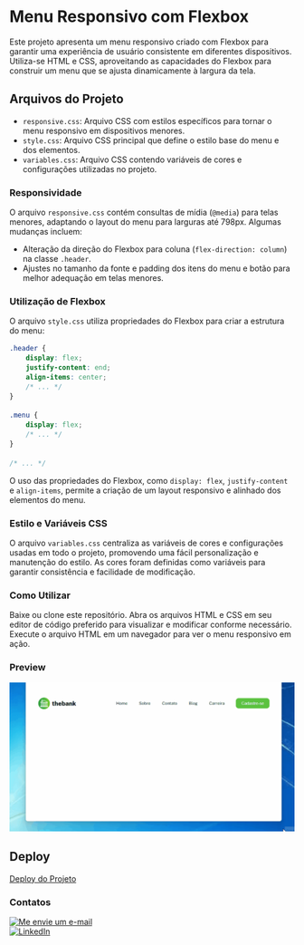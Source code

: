 # Menu Responsivo com Flexbox

Este projeto apresenta um menu responsivo criado com Flexbox para garantir uma experiência de usuário consistente em diferentes dispositivos. Utiliza-se HTML e CSS, aproveitando as capacidades do Flexbox para construir um menu que se ajusta dinamicamente à largura da tela.

## Arquivos do Projeto

- `responsive.css`: Arquivo CSS com estilos específicos para tornar o menu responsivo em dispositivos menores.
- `style.css`: Arquivo CSS principal que define o estilo base do menu e dos elementos.
- `variables.css`: Arquivo CSS contendo variáveis de cores e configurações utilizadas no projeto.

### Responsividade

O arquivo `responsive.css` contém consultas de mídia (`@media`) para telas menores, adaptando o layout do menu para larguras até 798px. Algumas mudanças incluem:

- Alteração da direção do Flexbox para coluna (`flex-direction: column`) na classe `.header`.
- Ajustes no tamanho da fonte e padding dos itens do menu e botão para melhor adequação em telas menores.

### Utilização de Flexbox

O arquivo `style.css` utiliza propriedades do Flexbox para criar a estrutura do menu:

```css
.header {
    display: flex;
    justify-content: end;
    align-items: center;
    /* ... */
}

.menu {
    display: flex;
    /* ... */
}

/* ... */
```

O uso das propriedades do Flexbox, como `display: flex`, `justify-content` e `align-items`, permite a criação de um layout responsivo e alinhado dos elementos do menu.

### Estilo e Variáveis CSS
O arquivo `variables.css` centraliza as variáveis de cores e configurações usadas em todo o projeto, promovendo uma fácil personalização e manutenção do estilo.
As cores foram definidas como variáveis para garantir consistência e facilidade de modificação.

### Como Utilizar
Baixe ou clone este repositório.
Abra os arquivos HTML e CSS em seu editor de código preferido para visualizar e modificar conforme necessário.
Execute o arquivo HTML em um navegador para ver o menu responsivo em ação.

### Preview
![Preview do projeto](./src/images/preview.gif)

## Deploy
[Deploy do Projeto](https://als-samara.github.io/menu-responsivo-com-flexbox/)

### Contatos
[![Me envie um e-mail](https://img.shields.io/badge/Email-samaraalmeida379@gmail.com-red)](mailto:samaraalmeida379@gmail.com)<br>
[![LinkedIn](https://img.shields.io/badge/LinkedIn-Me_envie_uma_mensagem!-blue)](https://www.linkedin.com/in/samara-almeida-als/)
